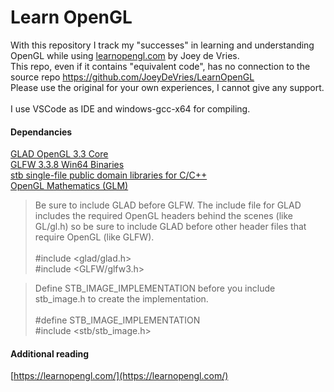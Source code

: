 # Learn OpenGL
With this repository I track my "successes" in learning and understanding OpenGL while using [learnopengl.com](https://learnopengl.com/) by Joey de Vries.<br>
This repo, even if it contains "equivalent code", has no connection to the source repo https://github.com/JoeyDeVries/LearnOpenGL <br>
Please use the original for your own experiences, I cannot give any support.<br><br>
I use VSCode as IDE and windows-gcc-x64 for compiling.


#### Dependancies
[GLAD OpenGL 3.3 Core](https://glad.dav1d.de/#language=c&specification=gl&api=gl%3D3.3&api=gles1%3Dnone&api=gles2%3Dnone&api=glsc2%3Dnone&profile=compatibility&loader=on)<br>
[GLFW 3.3.8 Win64 Binaries](https://github.com/glfw/glfw/releases/download/3.3.8/glfw-3.3.8.bin.WIN64.zip)<br>
[stb single-file public domain libraries for C/C++](https://github.com/nothings/stb)<br>
[OpenGL Mathematics (GLM)](https://github.com/g-truc/glm)<br>

>Be sure to include GLAD before GLFW. The include file for GLAD includes the required OpenGL headers behind the scenes (like GL/gl.h) so be sure to include GLAD before other header files that require OpenGL (like GLFW).<br><br>
#include <glad/glad.h><br>
#include <GLFW/glfw3.h>

>Define STB_IMAGE_IMPLEMENTATION before you include stb_image.h to create the implementation.<br><br>
 #define STB_IMAGE_IMPLEMENTATION<br>
 #include <stb/stb_image.h><br>

#### Additional reading
[https://learnopengl.com/](https://learnopengl.com/)<br>

